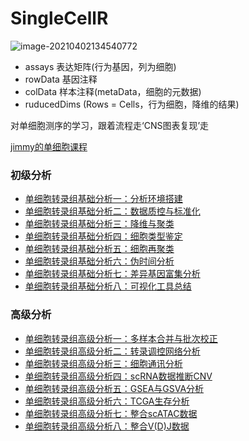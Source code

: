# SingleCellR

![image-20210402134540772](https://gitee.com/cystone2020/document/raw/master/image-20210402134540772.png)

- assays 表达矩阵(行为基因，列为细胞)
- rowData 基因注释
- colData 样本注释(metaData，细胞的元数据)
- ruducedDims (Rows = Cells，行为细胞，降维的结果)

对单细胞测序的学习，跟着流程走‘CNS图表复现’走

[jimmy的单细胞课程](https://mp.weixin.qq.com/s?__biz=MzAxMDkxODM1Ng%3D%3D&mid=2247496154&idx=3&sn=d3cfaa4a5b18235e0192619f64641635&scene=45#wechat_redirect)

### 初级分析

- [单细胞转录组基础分析一：分析环境搭建](http://mp.weixin.qq.com/s?__biz=MzI1Njk4ODE0MQ==&mid=2247488315&idx=1&sn=a5cb2f39c34f90d8f1c03e2f021f32de&chksm=ea1f15b9dd689cafa0e70cae1e745113ba722055cef940f200ad111c3ed18227ed7f918a6547&scene=21#wechat_redirect)
- [单细胞转录组基础分析二：数据质控与标准化](http://mp.weixin.qq.com/s?__biz=MzI1Njk4ODE0MQ==&mid=2247488315&idx=2&sn=65bb6c6524b6acf8722f507cc23428d7&chksm=ea1f15b9dd689cafba6e7511d9a4f832d60312e07d11358eae2c273076c796d77d343eaa7fb4&scene=21#wechat_redirect)
- [单细胞转录组基础分析三：降维与聚类](http://mp.weixin.qq.com/s?__biz=MzI1Njk4ODE0MQ==&mid=2247488332&idx=1&sn=b6921478db71d5ae9367370965c45539&chksm=ea1f15cedd689cd84478e45ed87e71bceaedc7d7d57d9a7c4736723e4b13c18cb19086a41a59&scene=21#wechat_redirect)
- [单细胞转录组基础分析四：细胞类型鉴定](http://mp.weixin.qq.com/s?__biz=MzI1Njk4ODE0MQ==&mid=2247488332&idx=2&sn=a61862ffb546a70eecfe9b03827a27fe&chksm=ea1f15cedd689cd8dd372439af01a198f6204c4e63ff6b870a410f9b50a26ffa8aa4ca1cf626&scene=21#wechat_redirect)
- [单细胞转录组基础分析五：细胞再聚类](http://mp.weixin.qq.com/s?__biz=MzI1Njk4ODE0MQ==&mid=2247488352&idx=1&sn=2e75db93d4fc018f568841ea2d087d5c&chksm=ea1f15e2dd689cf47480646d3f7be489258e8b021d337f22b80f25b7204f3ba08baea57ea672&scene=21#wechat_redirect)
- [单细胞转录组基础分析六：伪时间分析](http://mp.weixin.qq.com/s?__biz=MzI1Njk4ODE0MQ==&mid=2247488352&idx=2&sn=c08863668cbde5d66fd5d3e592f3aac9&chksm=ea1f15e2dd689cf4c0fb80add7625bc2c60d074475491e8116131ae7368b52fd5f451597d553&scene=21#wechat_redirect)
- [单细胞转录组基础分析七：差异基因富集分析](http://mp.weixin.qq.com/s?__biz=MzI1Njk4ODE0MQ==&mid=2247488367&idx=1&sn=52b69246c2b352abc0343ccc95d76229&chksm=ea1f15eddd689cfb64e6e9201c034de5334f11c3635acddf4b1a547248cc81122dd9dc350306&scene=21#wechat_redirect)
- [单细胞转录组基础分析八：可视化工具总结](http://mp.weixin.qq.com/s?__biz=MzI1Njk4ODE0MQ==&mid=2247488367&idx=2&sn=18a60dab3cde76139872026febd7d9a0&chksm=ea1f15eddd689cfbb8c10f4f6e925fa00193235d10a4fcea50e283cae5e796091f9d5948ed13&scene=21#wechat_redirect)

### 高级分析

- [单细胞转录组高级分析一：多样本合并与批次校正](http://mp.weixin.qq.com/s?__biz=MzI1Njk4ODE0MQ==&mid=2247488375&idx=1&sn=a8c73ea647254baab7125babba027071&chksm=ea1f15f5dd689ce3b7c90dd2aeed140b23b83543e7def6094af98c40de58a2d1b08e15e8d2fe&scene=21#wechat_redirect)
- [单细胞转录组高级分析二：转录调控网络分析](http://mp.weixin.qq.com/s?__biz=MzI1Njk4ODE0MQ==&mid=2247488383&idx=1&sn=7b8504ed4449df3a707d1c83ec0b0a7a&chksm=ea1f15fddd689ceb5edf6635d2c74e9271eac0c30c4d1714403c9057cb3fa187a776e5a4f34b&scene=21#wechat_redirect)
- [单细胞转录组高级分析三：细胞通讯分析](http://mp.weixin.qq.com/s?__biz=MzI1Njk4ODE0MQ==&mid=2247488392&idx=1&sn=e0aa3d50eb0b1f3251f1ae7cf62c9616&chksm=ea1f150add689c1c0c75f6b1e1e6bf4d3e1faaf230b6b2ef4466d8530f08958bd6196849d61d&scene=21#wechat_redirect)
- [单细胞转录组高级分析四：scRNA数据推断CNV](http://mp.weixin.qq.com/s?__biz=MzI1Njk4ODE0MQ==&mid=2247488400&idx=1&sn=2cec23311fe972353dec8cbc24c6efbc&chksm=ea1f1512dd689c04ab0e822eabc96158cfd0d437e8cc8721dde77acf5834ccd3d7a26660f8f0&scene=21#wechat_redirect)
- [单细胞转录组高级分析五：GSEA与GSVA分析](http://mp.weixin.qq.com/s?__biz=MzI1Njk4ODE0MQ==&mid=2247488442&idx=1&sn=cfa26b7e4ee68a6e5a7929a0d5b98595&chksm=ea1f1538dd689c2e2bdfff6bf6956531abd9eee0492efd256f20bcfc877f351646e7e5e74934&scene=21#wechat_redirect)
- [单细胞转录组高级分析六：TCGA生存分析](http://mp.weixin.qq.com/s?__biz=MzI1Njk4ODE0MQ==&mid=2247488450&idx=1&sn=de7beeb1c144dee1197942cbc2cbe9fc&chksm=ea1f1540dd689c569c6d2a93ec7d4dd707c76a7290f2454ca61c7706799c72199bd5e60d892f&scene=21#wechat_redirect)
- [单细胞转录组高级分析七：整合scATAC数据](http://mp.weixin.qq.com/s?__biz=MzI1Njk4ODE0MQ==&mid=2247488458&idx=1&sn=890de4c0c4f1e286406560e97c3bf356&chksm=ea1f1548dd689c5e112760efc79562b78fae3e0982f4c9a10fdffb507d35b7de86277f21e4f9&scene=21#wechat_redirect)
- [单细胞转录组高级分析八：整合V(D)J数据](https://mp.weixin.qq.com/s?__biz=MzI1Njk4ODE0MQ==&mid=2247488467&idx=1&sn=96407b7817a64b270752792b5e775d34&scene=21#wechat_redirect)

